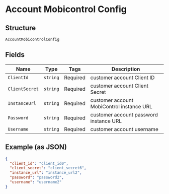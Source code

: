 
# Account Mobicontrol Config

## Structure

`AccountMobicontrolConfig`

## Fields

| Name | Type | Tags | Description |
|  --- | --- | --- | --- |
| `ClientId` | `string` | Required | customer account Client ID |
| `ClientSecret` | `string` | Required | customer account Client Secret |
| `InstanceUrl` | `string` | Required | customer account MobiControl instance URL |
| `Password` | `string` | Required | customer account password instance URL |
| `Username` | `string` | Required | customer account username |

## Example (as JSON)

```json
{
  "client_id": "client_id0",
  "client_secret": "client_secret6",
  "instance_url": "instance_url2",
  "password": "password2",
  "username": "username2"
}
```

